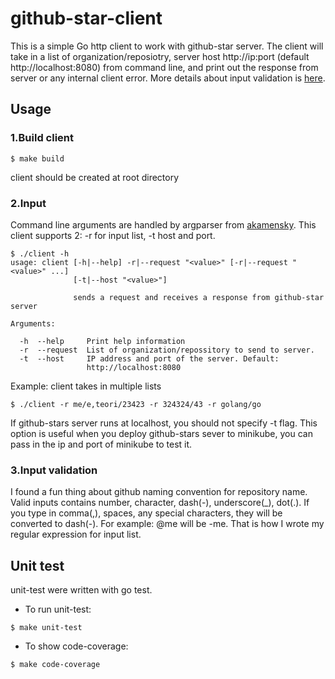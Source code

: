 # github-star-client
This is a simple Go http client to work with github-star server.
The client will take in a list of organization/reposiotry, server host http://ip:port (default http://localhost:8080) from command line, and print out the response from server or any internal client error. More details about input validation is [here](#2.input).

## Usage
### 1.Build client
```
$ make build
```
client should be created at root directory

### 2.Input
Command line arguments are handled by argparser from [akamensky]("https://github.com/akamensky/argparse").
This client supports 2: -r for input list, -t host and port.

```
$ ./client -h 
usage: client [-h|--help] -r|--request "<value>" [-r|--request "<value>" ...]
              [-t|--host "<value>"]

              sends a request and receives a response from github-star server

Arguments:

  -h  --help     Print help information
  -r  --request  List of organization/repossitory to send to server.
  -t  --host     IP address and port of the server. Default:
                 http://localhost:8080
```

Example: client takes in multiple lists
```
$ ./client -r me/e,teori/23423 -r 324324/43 -r golang/go
```

If github-stars server runs at localhost, you should not specify -t flag. This option is useful when you deploy github-stars sever to minikube, you can pass in the ip and port of minikube to test it.

### 3.Input validation
I found a fun thing about github naming convention for repository name. Valid inputs contains number, character, dash(-), underscore(_), dot(.). If you type in comma(,), spaces, any special characters, they will be converted to dash(-). For example: @me will be -me. That is how I wrote my regular expression for input list.

## Unit test
unit-test were written with go test.

- To run unit-test: 
```
$ make unit-test 
```
- To show code-coverage:
```
$ make code-coverage
```



